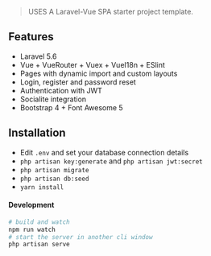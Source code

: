 > USES A Laravel-Vue SPA starter project template.


## Features

- Laravel 5.6 
- Vue + VueRouter + Vuex + VueI18n + ESlint
- Pages with dynamic import and custom layouts
- Login, register and password reset
- Authentication with JWT
- Socialite integration
- Bootstrap 4 + Font Awesome 5

## Installation

- Edit `.env` and set your database connection details
- `php artisan key:generate` and `php artisan jwt:secret`
- `php artisan migrate`
- `php artisan db:seed`
- `yarn install`


#### Development

```bash
# build and watch
npm run watch
# start the server in another cli window
php artisan serve
```